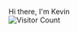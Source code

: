 Hi there, I'm Kevin  
![Visitor Count](https://profile-counter.glitch.me/{K-Fahrenberger}/count.svg)
